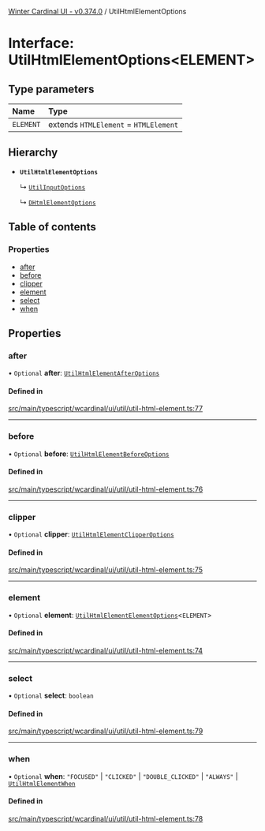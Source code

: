 [Winter Cardinal UI - v0.374.0](../index.md) / UtilHtmlElementOptions

# Interface: UtilHtmlElementOptions\<ELEMENT\>

## Type parameters

| Name | Type |
| :------ | :------ |
| `ELEMENT` | extends `HTMLElement` = `HTMLElement` |

## Hierarchy

- **`UtilHtmlElementOptions`**

  ↳ [`UtilInputOptions`](UtilInputOptions.md)

  ↳ [`DHtmlElementOptions`](DHtmlElementOptions.md)

## Table of contents

### Properties

- [after](UtilHtmlElementOptions.md#after)
- [before](UtilHtmlElementOptions.md#before)
- [clipper](UtilHtmlElementOptions.md#clipper)
- [element](UtilHtmlElementOptions.md#element)
- [select](UtilHtmlElementOptions.md#select)
- [when](UtilHtmlElementOptions.md#when)

## Properties

### after

• `Optional` **after**: [`UtilHtmlElementAfterOptions`](UtilHtmlElementAfterOptions.md)

#### Defined in

[src/main/typescript/wcardinal/ui/util/util-html-element.ts:77](https://github.com/winter-cardinal/winter-cardinal-ui/blob/v0.310.1/src/main/typescript/wcardinal/ui/util/util-html-element.ts#L77)

___

### before

• `Optional` **before**: [`UtilHtmlElementBeforeOptions`](UtilHtmlElementBeforeOptions.md)

#### Defined in

[src/main/typescript/wcardinal/ui/util/util-html-element.ts:76](https://github.com/winter-cardinal/winter-cardinal-ui/blob/v0.310.1/src/main/typescript/wcardinal/ui/util/util-html-element.ts#L76)

___

### clipper

• `Optional` **clipper**: [`UtilHtmlElementClipperOptions`](UtilHtmlElementClipperOptions.md)

#### Defined in

[src/main/typescript/wcardinal/ui/util/util-html-element.ts:75](https://github.com/winter-cardinal/winter-cardinal-ui/blob/v0.310.1/src/main/typescript/wcardinal/ui/util/util-html-element.ts#L75)

___

### element

• `Optional` **element**: [`UtilHtmlElementElementOptions`](UtilHtmlElementElementOptions.md)\<`ELEMENT`\>

#### Defined in

[src/main/typescript/wcardinal/ui/util/util-html-element.ts:74](https://github.com/winter-cardinal/winter-cardinal-ui/blob/v0.310.1/src/main/typescript/wcardinal/ui/util/util-html-element.ts#L74)

___

### select

• `Optional` **select**: `boolean`

#### Defined in

[src/main/typescript/wcardinal/ui/util/util-html-element.ts:79](https://github.com/winter-cardinal/winter-cardinal-ui/blob/v0.310.1/src/main/typescript/wcardinal/ui/util/util-html-element.ts#L79)

___

### when

• `Optional` **when**: ``"FOCUSED"`` \| ``"CLICKED"`` \| ``"DOUBLE_CLICKED"`` \| ``"ALWAYS"`` \| [`UtilHtmlElementWhen`](../index.md#utilhtmlelementwhen-1)

#### Defined in

[src/main/typescript/wcardinal/ui/util/util-html-element.ts:78](https://github.com/winter-cardinal/winter-cardinal-ui/blob/v0.310.1/src/main/typescript/wcardinal/ui/util/util-html-element.ts#L78)
